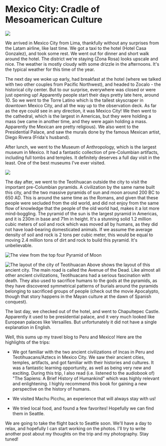# Mexico City: Cradle of Mesoamerican Culture

![](https://blogger.googleusercontent.com/img/b/R29vZ2xl/AVvXsEjBOGY0XR6bxbydL_56uLjmniLkqiDeTXJG25jd46_BnDvFrfRH7EQ8Vmlh8AqDLvaJpADw02kc4edjhSjNjE3-SWiitmvLj0GB0pkq73-FjdgLCfhEb62epl-8SVG1xef13qu69X93sHhC/s5000/%255BUNSET%255D)

We arrived in Mexico City from Lima, thankfully without any surprises from the Latam airline, like last time. We got a taxi to the hotel (Hotel Casa Gonzalez), and took some rest. We went out for dinner and short walk around the hotel. The district we're staying (Zona Rosa) looks upscale and nice. The weather is mostly cloudy with some drizzle in the afternoons. It's the typical weather for this time of the year.

The next day we woke up early, had breakfast at the hotel (where we talked with two other couples from Pacific Northwest), and headed to Zocalo - the historical city center. But to our surprise, everywhere was closed or were just opening up! Apparently people start their days pretty late here, around 10. So we went to the Torre Latino which is the tallest skyscraper in downtown Mexico City, and all the way up to the observation deck. As far as the eye could see in any direction, it was Mexico City! We then went to the cathedral, which is the largest in Americas, but they were holding a mass (we came in another time, and they were again holding a mass. Apparently the Mexican are pretty religious). We also went to the Presidential Palace, and saw the murals done by the famous Mexican artist, Diego Rivera (Frida's husband). 

After lunch, we went to the Museum of Anthropology, which is the largest museum in Mexico. It had a fantastic collection of pre-Columbian artifacts, including full tombs and temples. It definitely deserves a full day visit in the least. One of the best museums I've ever visited.

![](https://blogger.googleusercontent.com/img/b/R29vZ2xl/AVvXsEh43FNrQf_LdilOLH9do69dg4pUHshLEmzHw0UPq6QIYewuJvteBxq-H972-IQDzt_MTLYcAbzll83DfRFnWLjBghqtgPbM5u5SrrVlIofDV3QVrMi2MHyKo3m8-m-2rFqT3cQ0FLK1zpk_/s5000/%255BUNSET%255D)

The day after, we went to the Teotihuacan outside the city to visit the important pre-Columbian pyramids. A civilization by the same name built this city, and the two massive pyramids of sun and moon around 200 BC to 650 AD. This is around the same time as the Romans, and given that these people were secluded from the old world, and did not enjoy from the same flow of knowledge that the people of the old world had, makes it a lot more mind-boggling. The pyramid of the sun is the largest pyramid in Americas, and it is 230m in base and 71m in height. It's a stunning solid 1.2 million cubic meters of soil and rock which was moved all by humans, as they did not have load-bearing domesticated animals. If we assume the average density of soil and rock is 2 tons per cubic meter, this would be equal to moving 2.4 million tons of dirt and rock to build this pyramid. It's unbelievable. 

![The view from the top four Pyramid of Moon](https://blogger.googleusercontent.com/img/b/R29vZ2xl/AVvXsEgfhng0Z7J29vSeSqaYXxkiDKcXXr62S1-aaofYmD5mXOOGw2fnD1IXgjXv_nIhoqouSteFu2oxkziCGVbDk7MemYMLh9OmoESca_ma1Tt2xLYUG-O_lx-PgeSkB6hfEcZeU-3ir4g3Kfcu/s5000/%255BUNSET%255D)

![The layout of the city of Teotihuacan](https://blogger.googleusercontent.com/img/b/R29vZ2xl/AVvXsEhKz_VUtyYRh-EnI9qKdnIyAZOOO81MPlzFUWkdO2bYKNiVPfVrNJaGKnNxT2btgky4iun8l9eOCd7MSSSQNlNVdaOJdUoylvUy61JFbFchu2g8spRAcqilCJUZrM_cGsIKlz5BQYxhnVaN/s5000/%255BUNSET%255D)
Above shows the layout of this ancient city. The main road is called the Avenue of the Dead. Like almost all other ancient civilizations, Teotihuacans had a serious fascination with death. They also used to sacrifice humans to the gods at the pyramids, as they have discovered symmetrical patterns of burials around the pyramids belonging to sacrificed groups of people (check out the movie Apocalypto, though that story happens in the Mayan culture at the dawn of Spanish conquest).

The last day, we checked out of the hotel, and went to Chapultepec Castle. Apparently it used to be presidential palace, and it very much looked like European palaces like Versailles. But unfortunately it did not have a single explanation in English. 

Well, this sums up my travel blog to Peru and Mexico! Here are the highlights of the trips:

- We got familiar with the two ancient civilizations of Incas in Peru and Teotihuacans/Aztecs in Mexico City. We saw their ancient cities, temples, artifacts, and got familiar with their histories and cultures. It was a fantastic learning opportunity, as well as being very new and exciting. During this trip, I also read (i.e. listened to the audiobook of) "The Sapiens: A Brief History of Humankind" which was highly relevant and enlightening. I highly recommend this book for gaining a new perspective on the history of humans.

- We visited Machu Picchu, an experience that will always stay with us!

- We tried local food, and found a few favorites! Hopefully we can find them in Seattle. 

We are going to take the flight back to Seattle soon. We'll have a day to relax, and hopefully I can start working on the photos. I'll try to write another post about my thoughts on the trip and my photography. Stay tuned!